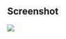 <h2>Screenshot</h2>
<img src="https://user-images.githubusercontent.com/4015046/197405302-c0bc3f80-16fa-43da-8d8c-c6261b6cac23.gif">
